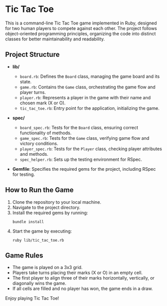 # Tic Tac Toe

This is a command-line Tic Tac Toe game implemented in Ruby, designed for two human players to compete against each other. The project follows object-oriented programming principles, organizing the code into distinct classes for better maintainability and readability.

## Project Structure

- **lib/**
  - `board.rb`: Defines the `Board` class, managing the game board and its state.
  - `game.rb`: Contains the `Game` class, orchestrating the game flow and player turns.
  - `player.rb`: Represents a player in the game with their name and chosen mark (X or O).
  - `tic_tac_toe.rb`: Entry point for the application, initializing the game.

- **spec/**
  - `board_spec.rb`: Tests for the `Board` class, ensuring correct functionality of methods.
  - `game_spec.rb`: Tests for the `Game` class, verifying game flow and victory conditions.
  - `player_spec.rb`: Tests for the `Player` class, checking player attributes and methods.
  - `spec_helper.rb`: Sets up the testing environment for RSpec.

- **Gemfile**: Specifies the required gems for the project, including RSpec for testing.

## How to Run the Game

1. Clone the repository to your local machine.
2. Navigate to the project directory.
3. Install the required gems by running:
   ```
   bundle install
   ```
4. Start the game by executing:
   ```
   ruby lib/tic_tac_toe.rb
   ```

## Game Rules

- The game is played on a 3x3 grid.
- Players take turns placing their marks (X or O) in an empty cell.
- The first player to align three of their marks horizontally, vertically, or diagonally wins the game.
- If all cells are filled and no player has won, the game ends in a draw.

Enjoy playing Tic Tac Toe!